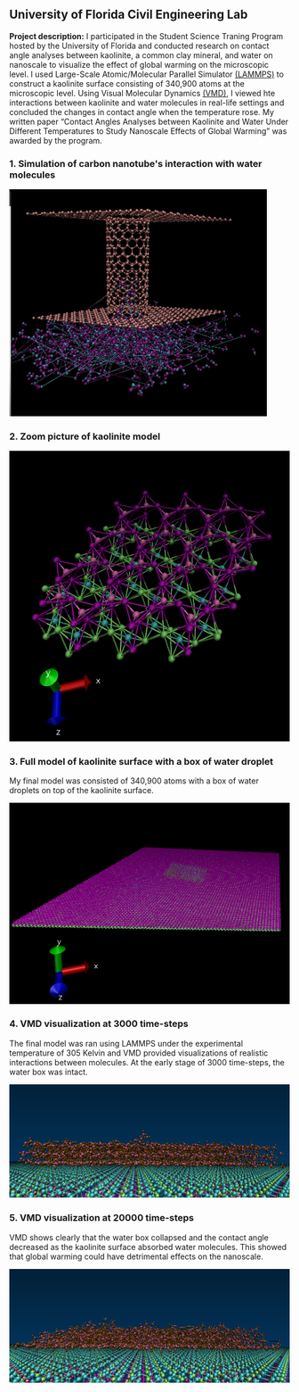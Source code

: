 ## University of Florida Civil Engineering Lab

**Project description:** I participated in the Student Science Traning Program hosted by the University of Florida and conducted research on contact angle analyses between kaolinite, a common clay mineral, and water on nanoscale to visualize the effect of global warming on the microscopic level. I used Large-Scale Atomic/Molecular Parallel Simulator [(LAMMPS)](https://lammps.sandia.gov/) to construct a kaolinite surface consisting of 340,900 atoms at the microscopic level. Using Visual Molecular Dynamics [(VMD)](https://www.ks.uiuc.edu/Research/vmd/), I viewed hte interactions between kaolinite and water molecules in real-life settings and concluded the changes in contact angle when the temperature rose. My written paper “Contact Angles Analyses between Kaolinite and Water Under Different Temperatures to Study Nanoscale Effects of Global Warming” was awarded by the program.

### 1. Simulation of carbon nanotube's interaction with water molecules

<img src="images/nanotube interacction.jpg?raw=true"/>

### 2. Zoom picture of kaolinite model

<img src="images/zoom_in.jpg?raw=true"/>

### 3. Full model of kaolinite surface with a box of water droplet
My final model was consisted of 340,900 atoms with a box of water droplets on top of the kaolinite surface.

<img src="images/final_model.jpg?raw=true"/>

### 4. VMD visualization at 3000 time-steps
The final model was ran using LAMMPS under the experimental temperature of 305 Kelvin and VMD provided visualizations of realistic interactions between molecules. At the early stage of 3000 time-steps, the water box was intact.

<img src="images/3000 side 305.jpg?raw=true"/>

### 5. VMD visualization at 20000 time-steps
VMD shows clearly that the water box collapsed and the contact angle decreased as the kaolinite surface absorbed water molecules. This showed that global warming could have detrimental effects on the nanoscale.

<img src="images/20000 side 305.jpg?raw=true"/>
